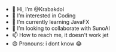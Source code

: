 - 👋 Hi, I’m @Krabakdoi
- 👀 I’m interested in Coding
- 🌱 I’m currently learning JavaFX
- 💞️ I’m looking to collaborate with SunoAI
- 📫 How to reach me, it doesn't work jet
- 😄 Pronouns: i dont know 😂

<!---
Dominik0326/Dominik0326 is a ✨ special ✨ repository because its `README.md` (this file) appears on your GitHub profile.
You can click the Preview link to take a look at your changes.
--->
